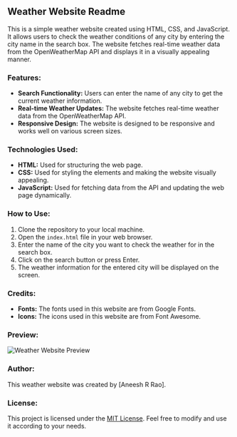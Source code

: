 ## Weather Website Readme

This is a simple weather website created using HTML, CSS, and JavaScript. It allows users to check the weather conditions of any city by entering the city name in the search box. The website fetches real-time weather data from the OpenWeatherMap API and displays it in a visually appealing manner.

### Features:

- **Search Functionality:** Users can enter the name of any city to get the current weather information.
- **Real-time Weather Updates:** The website fetches real-time weather data from the OpenWeatherMap API.
- **Responsive Design:** The website is designed to be responsive and works well on various screen sizes.

### Technologies Used:

- **HTML:** Used for structuring the web page.
- **CSS:** Used for styling the elements and making the website visually appealing.
- **JavaScript:** Used for fetching data from the API and updating the web page dynamically.

### How to Use:

1. Clone the repository to your local machine.
2. Open the `index.html` file in your web browser.
3. Enter the name of the city you want to check the weather for in the search box.
4. Click on the search button or press Enter.
5. The weather information for the entered city will be displayed on the screen.

### Credits:

- **Fonts:** The fonts used in this website are from Google Fonts.
- **Icons:** The icons used in this website are from Font Awesome.

### Preview:

![Weather Website Preview](preview.png)

### Author:

This weather website was created by [Aneesh R Rao].

### License:

This project is licensed under the [MIT License](LICENSE). Feel free to modify and use it according to your needs.
